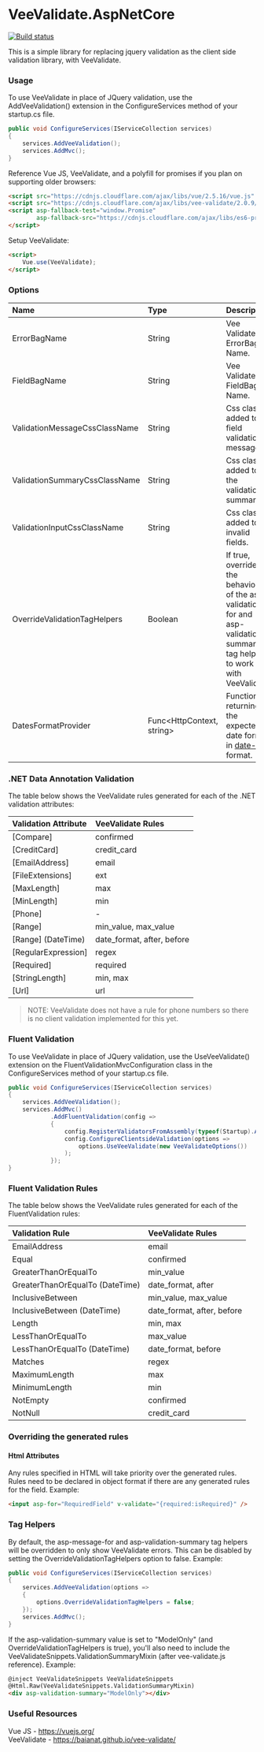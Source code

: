 # VeeValidate.AspNetCore

[![Build status](https://ci.appveyor.com/api/projects/status/5fiom3ed16dtvxdo/branch/master?svg=true)](https://ci.appveyor.com/project/tgreensill/veevalidate-aspnetcore/branch/master)

This is a simple library for replacing jquery validation as the client side validation library, with VeeValidate.

### Usage
To use VeeValidate in place of JQuery validation, use the AddVeeValidation() extension in the ConfigureServices method of your startup.cs file.
```csharp
public void ConfigureServices(IServiceCollection services)
{
    services.AddVeeValidation();
    services.AddMvc();
}
```
Reference Vue JS, VeeValidate, and a polyfill for promises if you plan on supporting older browsers:
```html
<script src="https://cdnjs.cloudflare.com/ajax/libs/vue/2.5.16/vue.js" integrity="sha256-CMMTrj5gGwOAXBeFi7kNokqowkzbeL8ydAJy39ewjkQ=" crossorigin="anonymous"></script>
<script src="https://cdnjs.cloudflare.com/ajax/libs/vee-validate/2.0.9/vee-validate.js" integrity="sha256-t+DWUFe1/1QjOFx+LxCzWqka3Vq1ZBGJJvnNSq5XHVU=" crossorigin="anonymous"></script>
<script asp-fallback-test="window.Promise"
        asp-fallback-src="https://cdnjs.cloudflare.com/ajax/libs/es6-promise/4.1.1/es6-promise.auto.js">
</script>
```
Setup VeeValidate:
```html
<script>
    Vue.use(VeeValidate);     
</script>
```
### Options

| Name                          | Type                      | Description                                   | Default Value |
|:------------------------------|:--------------------------|:----------------------------------------------|:--------------|
| ErrorBagName                  | String                    | Vee Validate ErrorBag Name.                   | "errors"      |
| FieldBagName                  | String                    | Vee Validate FieldBag Name.                   | "fields"      |
| ValidationMessageCssClassName | String                    | Css class added to field validation messages. | HtmlHelper.ValidationMessageCssClassName ("field-validation-error") |
| ValidationSummaryCssClassName | String                    | Css class added to the validation summary.    | HtmlHelper.ValidationSummaryCssClassName ("validation-summary-errors") |
| ValidationInputCssClassName   | String                    | Css class added to invalid fields.            | HtmlHelper.ValidationInputCssClassName ("input-validation-error") |
| OverrideValidationTagHelpers  | Boolean                   | If true, overrides the behaviour of the asp-validation-for and asp-validation-summary tag helpers to work with VeeValidate | true |
| DatesFormatProvider           | Func<HttpContext, string> | Function returning the expected date format in [date-fns](https://date-fns.org/v2.0.0-alpha.7/docs/format) format. | ctx => CurrentCulture.DateTimeFormat.ShortDatePattern.ToUpper() |

### .NET Data Annotation Validation
The table below shows the VeeValidate rules generated for each of the .NET validation attributes:

| Validation Attribute  | VeeValidate Rules         |
|:----------------------|:--------------------------|
| [Compare]             | confirmed                 |
| [CreditCard]          | credit_card               |
| [EmailAddress]        | email                     |
| [FileExtensions]      | ext                       |
| [MaxLength]           | max                       |
| [MinLength]           | min                       |
| [Phone]               | -                         |
| [Range]               | min_value, max_value      |
| [Range] (DateTime)    | date_format, after, before |
| [RegularExpression]   | regex                     |
| [Required]            | required                  |
| [StringLength]        | min, max                  |
| [Url]                 | url                       |

> NOTE: VeeValidate does not have a rule for phone numbers so there is no client validation implemented for this yet.

### Fluent Validation
To use VeeValidate in place of JQuery validation, use the UseVeeValidate() extension on the FluentValidationMvcConfiguration class in the ConfigureServices method of your startup.cs file.
```csharp
public void ConfigureServices(IServiceCollection services)
{
    services.AddVeeValidation();
    services.AddMvc()
            .AddFluentValidation(config =>
            {
                config.RegisterValidatorsFromAssembly(typeof(Startup).Assembly);
                config.ConfigureClientsideValidation(options =>
                    options.UseVeeValidate(new VeeValidateOptions())
                );
            });
}
```

### Fluent Validation Rules
The table below shows the VeeValidate rules generated for each of the FluentValidation rules:

| Validation Rule               | VeeValidate Rules         |
|:------------------------------|:--------------------------|
| EmailAddress                  | email                     |
| Equal                         | confirmed                 |
| GreaterThanOrEqualTo          | min_value                 |
| GreaterThanOrEqualTo (DateTime) | date_format, after      |
| InclusiveBetween              | min_value, max_value      |
| InclusiveBetween (DateTime)   | date_format, after, before |
| Length                        | min, max                  |
| LessThanOrEqualTo             | max_value                 |
| LessThanOrEqualTo (DateTime)  | date_format, before       |
| Matches                       | regex                     |
| MaximumLength                 | max                       |
| MinimumLength                 | min                       |
| NotEmpty                      | confirmed                 |
| NotNull                       | credit_card               |

### Overriding the generated rules
#### Html Attributes
Any rules specified in HTML will take priority over the generated rules. 
Rules need to be declared in object format if there are any generated rules for the field.
Example:
```html
<input asp-for="RequiredField" v-validate="{required:isRequired}" />
```

### Tag Helpers
By default, the asp-message-for and asp-validation-summary tag helpers will be overridden to only show VeeValidate errors.
This can be disabled by setting the OverrideValidationTagHelpers option to false.
Example:
```csharp
public void ConfigureServices(IServiceCollection services)
{
    services.AddVeeValidation(options =>
    {        
        options.OverrideValidationTagHelpers = false; 
    });
    services.AddMvc();
}
```

If the asp-validation-summary value is set to "ModelOnly" (and OverrideValidationTagHelpers is true), you'll also need to include the VeeValidateSnippets.ValidationSummaryMixin (after vee-validate.js reference).
Example:
```html
@inject VeeValidateSnippets VeeValidateSnippets
@Html.Raw(VeeValidateSnippets.ValidationSummaryMixin)
<div asp-validation-summary="ModelOnly"></div>
```

### Useful Resources
Vue JS - https://vuejs.org/ \
VeeValidate - https://baianat.github.io/vee-validate/